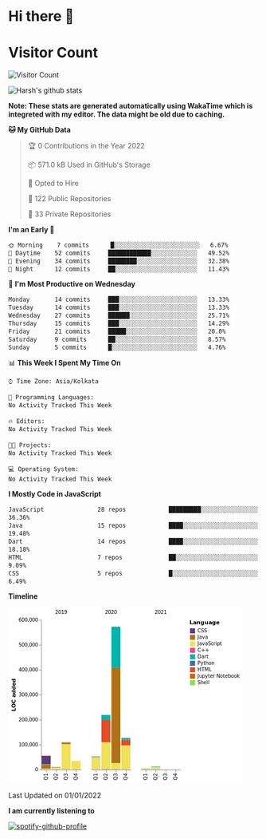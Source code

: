# Hi there 👋 

# Visitor Count
![Visitor Count](https://profile-counter.glitch.me/harsh2201/count.svg)

![Harsh's github stats](https://github-readme-stats.vercel.app/api?username=harsh2201&show_icons=true&theme=radical)

**Note: These stats are generated automatically using WakaTime which is integreted with my editor. The data might be old due to caching.**

<!--START_SECTION:waka-->
**🐱 My GitHub Data** 

> 🏆 0 Contributions in the Year 2022
 > 
> 📦 571.0 kB Used in GitHub's Storage 
 > 
> 💼 Opted to Hire
 > 
> 📜 122 Public Repositories 
 > 
> 🔑 33 Private Repositories  
 > 
**I'm an Early 🐤** 

```text
🌞 Morning    7 commits      █░░░░░░░░░░░░░░░░░░░░░░░░   6.67% 
🌆 Daytime    52 commits     ████████████░░░░░░░░░░░░░   49.52% 
🌃 Evening    34 commits     ████████░░░░░░░░░░░░░░░░░   32.38% 
🌙 Night      12 commits     ██░░░░░░░░░░░░░░░░░░░░░░░   11.43%

```
📅 **I'm Most Productive on Wednesday** 

```text
Monday       14 commits     ███░░░░░░░░░░░░░░░░░░░░░░   13.33% 
Tuesday      14 commits     ███░░░░░░░░░░░░░░░░░░░░░░   13.33% 
Wednesday    27 commits     ██████░░░░░░░░░░░░░░░░░░░   25.71% 
Thursday     15 commits     ███░░░░░░░░░░░░░░░░░░░░░░   14.29% 
Friday       21 commits     █████░░░░░░░░░░░░░░░░░░░░   20.0% 
Saturday     9 commits      ██░░░░░░░░░░░░░░░░░░░░░░░   8.57% 
Sunday       5 commits      █░░░░░░░░░░░░░░░░░░░░░░░░   4.76%

```


📊 **This Week I Spent My Time On** 

```text
⌚︎ Time Zone: Asia/Kolkata

💬 Programming Languages: 
No Activity Tracked This Week

🔥 Editors: 
No Activity Tracked This Week

🐱‍💻 Projects: 
No Activity Tracked This Week

💻 Operating System: 
No Activity Tracked This Week

```

**I Mostly Code in JavaScript** 

```text
JavaScript               28 repos            █████████░░░░░░░░░░░░░░░░   36.36% 
Java                     15 repos            ████░░░░░░░░░░░░░░░░░░░░░   19.48% 
Dart                     14 repos            ████░░░░░░░░░░░░░░░░░░░░░   18.18% 
HTML                     7 repos             ██░░░░░░░░░░░░░░░░░░░░░░░   9.09% 
CSS                      5 repos             █░░░░░░░░░░░░░░░░░░░░░░░░   6.49%

```


**Timeline**

![Chart not found](https://raw.githubusercontent.com/harsh2201/harsh2201/master/charts/bar_graph.png) 


 Last Updated on 01/01/2022
<!--END_SECTION:waka-->


**I am currently listening to**

[![spotify-github-profile](https://spotify-github-profile.vercel.app/api/view?uid=0zd53poz5lu9da8yk1wq8bpss&cover_image=true)](https://spotify-github-profile.vercel.app/api/view?uid=0zd53poz5lu9da8yk1wq8bpss&redirect=true) 
